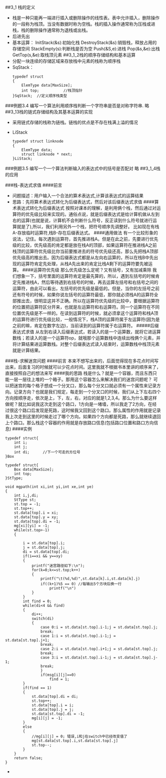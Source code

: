 ##3_1 栈的定义
 - 栈是一种只能再一端进行插入或删除操作的线性表。表中允许插入，删除操作的一段称为栈顶。当没有数据时称为空栈。栈的插入操作通常称为压栈或进栈，栈的删除操作通常称为退栈或出栈。
 - 后进先出
 - 基本运算：
	 InitStack(&s):初始化栈
	 DestroyStack(&s):销毁栈，释放占用的存储空间
	 StackEmpty(s):判断栈是否为空
	 Push(&S,e):进栈
	 Pop(&s,&e):出栈
	 GetTop(s,&e):取栈顶元素
##3_1_2栈的顺序存储结构和基本运算
 - 分配一块连续的存储区域来存放栈中元素的栈称为顺序栈
 - SqStack：
	```
	typedef struct
	{
		ElemType data[MaxSize];
		int top;           //栈顶指针
	}SqStack;  //定义顺序栈类型
	```
	
###例题3.4 编写一个算法利用顺序栈判断一个字符串是否是对称字符串.
略
##3_13栈的链式存储结构及其基本运算的实现
 - 采用链式存储的栈称为链栈。链栈的优点是不存在栈满上溢的情况
 - LiStack
 
	```
	typedef struct linknode
	{
		ElemType data;
		struct linknode * next;
	}LiStack;
	```
###例题3.5 编写一个一个算法判断输入的表达式中的括号是否配对
略
##3_1_4栈的应用

###栈-表达式求值
####前言
 - 问题描述：用户输入一个合法的算术表达式,计算该表达式的运算结果
 - 思路：先将算术表达式转化为后缀表达式，然后对该后缀表达式求值
####算术表达式转化为后缀表达式
按照对课本的理解，是利用俩个栈，然后通过对运算符的优先级比较来实现的。通俗点说，就是后缀表达式是给计算机做从左到右的运算(也就是说，计算机不会判断什么符号，反正读到什么符号就进行运算就是了),所以，我们利用另外一个栈，把符号顺序先调整好。
比如现在有栈A-存放临时运算符,栈B-存在后缀表达式。
####通用做法
有一个比较形象的说法，记住。每次遇到运算符，首先推进栈A。但是在此之前，先要进行优先级的比较，优先级高的肯定都是放在栈A的顶部，如果运算符在推进栈A之前栈顶的运算符优先级比你当前要推进去的符号优先级还高，那么先把栈A顶部优先级高的推出去。因为后缀表达式都是从左向右运算的，所以在栈B中先出现的运算符肯定先处理，从栈A先出来的肯定比栈A剩下的运算符要先被运算。
####运算符优先级
那么优先级怎么定呢？又有括号，又有加减乘除
我们想象一下，括号里面的运算符肯定是最先算的，所以，遇到左括号的时候肯定先推进栈A，然后等待遇到右括号的时候，再去运算左括号和右括号之间的运算符，由此可以看出，左括号的优先级是最低的。但是，当你的左括号之前还有符号的时候，如果你说左括号的运算符最低，那你就必须栈A的运算符全部推出去，很明显这并不正确。所以在运算符优先级的比较中，要根据运算符的位置把运算符区分开来，也就是左运算符和右运算符。同一个运算符在不同位置优先级是不一样的。在读到运算符的时候，就必须拿这个运算符和栈A顶的运算符进行优先级比较，一般情况下，栈A顶的运算符属于左运算符(因为是之前的嘛，肯定在数字左边)，当前读到的运算符属于右运算符。
#####后缀表达式求值
从左到右读入后缀表达式，若读入的是一个运算数，就将它进运算数栈；若读入的是一个运算符op，就哦那个运算数栈中连续出栈俩个元素，并将计算结果进运算数栈。对整个后缀表达式读入结束时，运算数栈中栈顶元素就是计算结果。

###栈-求解迷宫问题
####前言
本来不想写出来的，后面觉得现在多花点时间写出来，后面复习的时候就可以少花点时间。这里我就不根据书本里讲的顺序来了，直接按照自己的想法来写
####我的思路
栈是什么？就是一个容器，而且东西只能一层一层往上堆的一个箱子。那用这个容器怎么来解决我们的迷宫问题呢？
可以把迷宫的每个格子想成一个分叉口，那么每个分叉口就必须有一个属性来记录方向。记录方向？也就是我们规定，每走到一个分叉口的时候，我们从上下左右四个方向按顺序走，依次是上，下，左，右，对应的就是1,2,3,4。那么为什么要这样做呢？就比如说我这次走到这个路口，1方向是一堵墙，所以我走了2方向，在经过很这个路口后发现是死路，这时候我又回到这个路口。那么属性的作用就是记录我上次走到这里的时候走过了哪个方向。如果四个方向都是死路，那么就继续退回上个路口。那么栈这个容器的作用就是存放路口信息(包括路口位置和路口方向信息)
####实例
```
typedef struct{
	int i;
	int j;
	int di;      //下一个可走的方位号     
}Box

typedef struct{
	Box data[MaxSize];
	int top;
}StType;

void mgpath(int xi,int yi,int xe,int ye)
{
	int i,j,di;
	StType st;
	st.top = -1;
	st.top++;
	st.data[top].i = xi;
	st.data[top].y = xy;
	st.data[top].di = -1;
	mg[xi][yi] = -1;
	while(st.top>-1)
	{
		
		i = st.data[top].i;
		j = st.data[top].j;
		di = st.data[top].di;
		if(i==xi && y==xy)
		{
			printf("迷宫路径如下:\n");
			for(k=0;k<=st.top;k++)
			{
				printf("\t(%d,%d)",st.data[k].i,st.data[k].j)
				if((k+1)%5 == 0) //每输出5个方块后换一行
					printf("\n")
			}
		}
		int find = 0;
		while(di<4 && find)
		{
			di++;
			switch(di)
			{
				case 0:i = st.data[st.top].i-1;j = st.data[st.top].j;
				break;
				case 1:i = st.data[st.top].i-1;j = st.data[st.top].j+1;
				break;
				case 2:i = st.data[st.top].i+1;j = st.data[st.top].j;
				break;	
				case 3:i = st.data[st.top].i-1;j = st.data[st.top].j-1;
				break;		
				}
				if(msg[i][j]==0)
					find = 1;
		}
		if(find == 1)
		{
			st.data[top].di = di;
			st.top++;
			st.data[top].i = i;
			st.data[top].j = j;
			st.data[st.top].di = -1;
			mg[i][j] = -1;
		}
		else
		{
			//mg[i][j] = 0; 错误,i和j在switch中已经改变值了
			mg[st.data[st.top].i,st.data[st.top].j]
			st.top--;
		}
	}
	return false;
}
```




 - 

	




